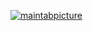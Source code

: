 
[![maintabpicture](http://willhindenburg.files.wordpress.com/2012/07/maintab.png)](http://mothereffinganimatedgif.com)
